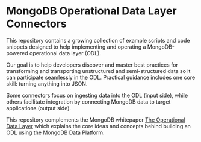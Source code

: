 # MongoDB Operational Data Layer Connectors

This repository contains a growing collection of example scripts and code snippets designed to help implementing and operating a MongoDB-powered operational data layer (ODL).

Our goal is to help developers discover and master best practices for transforming and transporting unstructured and semi-structured data so it can participate seamlessly in the ODL. Practical guidance includes one core skill: turning anything into JSON.

Some connectors focus on ingesting data into the ODL (input side), while others facilitate integration by connecting MongoDB data to target applications (output side).

This repository complements the MongoDB whitepaper [The Operational Data Layer](https://www.mongodb.com/resources/solutions/use-cases/implementing-an-operational-data-layer) which explains the core ideas and concepts behind building an ODL using the MongoDB Data Platform.
